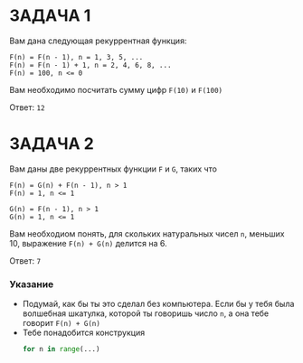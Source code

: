 # ЗАДАЧА 1
Вам дана следующая рекуррентная функция:
```
F(n) = F(n - 1), n = 1, 3, 5, ...
F(n) = F(n - 1) + 1, n = 2, 4, 6, 8, ...
F(n) = 100, n <= 0
```

Вам необходимо посчитать сумму цифр `F(10)` и `F(100)`

Ответ: `12`

# ЗАДАЧА 2
Вам даны две рекуррентных функции `F` и `G`, таких что
```
F(n) = G(n) + F(n - 1), n > 1
F(n) = 1, n <= 1

G(n) = F(n - 1), n > 1
G(n) = 1, n <= 1
```

Вам необходиом понять, для скольких натуральных чисел `n`, меньших 10, выражение `F(n) + G(n)` делится на 6.

Ответ: `7`

### Указание
- Подумай, как бы ты это сделал без компьютера. Если бы у тебя была волшебная шкатулка, которой ты говоришь число `n`, а она тебе говорит `F(n) + G(n)`
- Тебе понадобится конструкция 
  ```python 
  for n in range(...)
  ```
